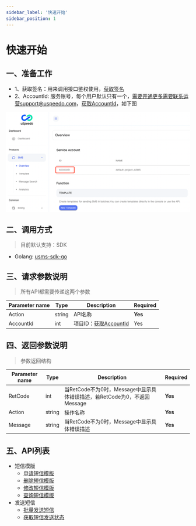 ```yaml
---
sidebar_label: '快速开始'
sidebar_position: 1
---
```


# 快速开始

## 一、准备工作

- 1、获取签名：用来调用接口鉴权使用，[获取签名](../sdk/signature.md)
- 2、AccountId: 服务账号，每个用户默认只有一个，需要开通更多需要联系运营support@uspeedo.com，[获取AccountId](https://console.uspeedo.com/sms/overview)，如下图

![AccountId](/img/sdk/accountId.png)

## 二、调用方式

> 目前默认支持：SDK

- Golang: [usms-sdk-go](https://github.com/uSpeedo/usms-sdk-go)

## 三、请求参数说明

> 所有API都需要传递这两个参数

|Parameter name| Type |Description|Required|
|---|---|---|---|
| Action | string | API名称   | **Yes**  |
| AccountId | int | 项目ID：[获取AccountId](https://console.uspeedo.com/sms/overview)    | Yes |

## 四、返回参数说明

> 参数返回结构

|Parameter name|Type|Description|Required|
|---|---|---|---|
|RetCode|int|当RetCode不为0时，Message中显示具体错误描述，若RetCode为0，不返回Message|**Yes**|
|Action|string|操作名称|**Yes**|
|Message|string|当RetCode不为0时，Message中显示具体错误描述|**Yes**|

## 五、API列表

- 短信模版
  - [申请短信模版](./CreateUSMSTemplate.md)
  - [删除短信模版](./DeleteUSMSTemplate.md)
  - [修改短信模版](./UpdateUSMSTemplate.md)
  - [查询短信模版](./QueryUSMSTemplate.md)
- 发送短信
  - [批量发送短信](./SendBatchUSMSMessage.md)
  - [获取短信发送状态](./GetUSMSSendReceipt.md)